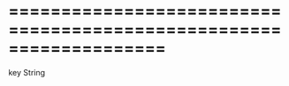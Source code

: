 ===================================================================
===================================================================

<!--shortDescription-->

<!--/shortDescription-->

<!--paramName1-->key<!--/paramName1-->
<!--paramType1-->String<!--/paramType1-->
<!--paramDescription1-->

<!--/paramDescription1-->

<!--fullDescription-->

<!--/fullDescription-->